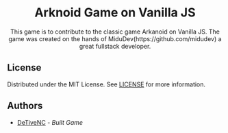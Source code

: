 <h1 align="center">
  Arknoid Game on Vanilla JS
</h1>
<p align="center">
  This game is to contribute to the classic game Arkanoid on Vanilla JS. The game was created on the hands of MiduDev(https://github.com/midudev) a great fullstack developer. 
</p>


## License

Distributed under the MIT License. See [LICENSE](https://github.com/DeTiveNC/SpringTemplateDockerized/blob/main/LICENSE.md) for more information.

## Authors

 - [DeTiveNC](https://github.com/detivenc) - _Built Game_
